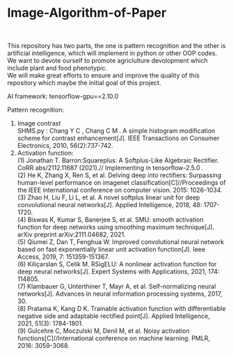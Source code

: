 # Image-Algorithm-of-Paper
<!--This repository is sustained by Jiayu Zhang and leaded by Kunjie Chen professor, both in Engineering Institution of NJAU University in China.--><Br/>
This repository has two parts, the one is pattern recognition and the other is artificial intelligence, which will implement in python or other OOP codes. We want to devote ourself to promote agriclulture devolopment which include plant and food phenotypic. <Br/>
We will make great efforts to ensure and improve the quality of this repository which maybe the initial goal of this project.<Br/>

AI framework: tensorflow-gpu==2.10.0

Pattern recognition:<Br/>
1. Image contrast<Br/>
   SHMS.py : Chang Y C , Chang C M . A simple histogram modification scheme for contrast enhancement[J]. IEEE Transactions on Consumer Electronics, 2010, 56(2):737-742.
2. Activation function:<Br/>
   (1) Jonathan T. Barron:Squareplus: A Softplus-Like Algebraic Rectifier. CoRR abs/2112.11687 (2021).// Implementing in tensorflow-2.5.0 .<Br/>
   (2) He K, Zhang X, Ren S, et al. Delving deep into rectifiers: Surpassing human-level performance on imagenet classification[C]//Proceedings of the IEEE international conference on computer vision. 2015: 1026-1034.<Br/>
   (3) Zhao H, Liu F, Li L, et al. A novel softplus linear unit for deep convolutional neural networks[J]. Applied Intelligence, 2018, 48: 1707-1720.<Br/>
   (4) Biswas K, Kumar S, Banerjee S, et al. SMU: smooth activation function for deep networks using smoothing maximum technique[J]. arXiv preprint arXiv:2111.04682, 2021.<Br/>
   (5) Qiumei Z, Dan T, Fenghua W. Improved convolutional neural network based on fast exponentially linear unit activation function[J]. Ieee Access, 2019, 7: 151359-151367.<Br/>
   (6) Kiliçarslan S, Celik M. RSigELU: A nonlinear activation function for deep neural networks[J]. Expert Systems with Applications, 2021, 174: 114805.<Br/>
   (7) Klambauer G, Unterthiner T, Mayr A, et al. Self-normalizing neural networks[J]. Advances in neural information processing systems, 2017, 30.<Br/>
   (8) Pratama K, Kang D K. Trainable activation function with differentiable negative side and adaptable rectified point[J]. Applied Intelligence, 2021, 51(3): 1784-1801.<Br/>
   (9) Gulcehre C, Moczulski M, Denil M, et al. Noisy activation functions[C]//International conference on machine learning. PMLR, 2016: 3059-3068.<Br/>
